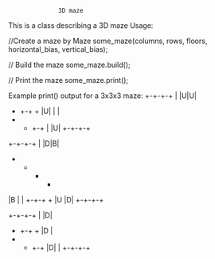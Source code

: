 
                  3D maze 
                 
This is a class describing a 3D maze
Usage:

//Create a maze by 
Maze some_maze(columns, rows, floors, horizontal_bias, vertical_bias);
  
// Build the maze
some_maze.build();

// Print the maze
some_maze.print();

Example print() output for a 3x3x3 maze:
+-+-+-+
| |U|U|
+ +-+ +
|U| | |
+ + +-+
|   |U|
+-+-+-+

+-+-+-+
| |D|B|
+ + + +
|B  | |
+-+-+ +
|U  |D|
+-+-+-+

+-+-+-+
|   |D|
+ +-+ +
|D    |
+ + +-+
|D|   |
+-+-+-+
